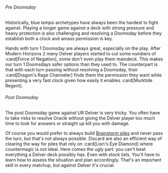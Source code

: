 ###### Pre Doomsday

Historically, blue *tempo* archetypes have always been the hardest to fight
against. Playing a longer game against a deck with strong pressure and heavy
protection is also challenging and resolving a Doomsday before they establish
both a clock and amass permission is key.

Hands with turn 1 Doomsday are always great, especially on the play. After
Modern Horizons 2 many Delver players started to cut some numbers of :card[Force
of Negation], some don't even play them maindeck. This makes our turn 1
Doomsdays safer options than they used to. The counterpart is that with each
turn passing without resolving a Doomsday, their :card[Dragon's Rage Channeler]
finds them the permission they want while presenting a very fast clock given how
easily it enables :card[Murktide Regent].

###### Post Doomsday

The post Doomsday game against UR Delver is very tricky. You often have to take
risks to resolve Oracle without giving the Delver player too much time to look
for answers or straight up kill you with damage.

Of course you would prefer to always build [Brainstorm
piles](/meandeck/brainstorm) and never pass the turn, but that's not always
possible. Discard are also an efficient way of clearing the way for piles that
rely on :card[Lion's Eye Diamond] where countermagic is not ideal. Here comes
the ugly part: you can't beat everything a Delver deck possibly has. Even with
stock lists. You'll have to learn how to assess the situation and plan
accordingly. That's an important skill in every matchup, but against Delver it's
crucial.
